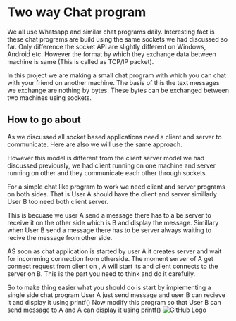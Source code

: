 # Two way Chat program
We all use Whatsapp and similar chat programs daily. Interesting fact is these chat programs are build using the same sockets we had discussed so far. Only difference the socket API are slightly different on Windows, Android etc. However the format by which they exchange data between machine is same (This is called as TCP/IP packet).

In this project we are making a small chat program with which you can chat with your friend on another machine. The basis of this the text messages we exchange are nothing by bytes. These bytes can be exchanged between two machines using sockets.

## How to go about
As we discussed all socket based applications need a client and server to communicate. Here are also we will use the same approach.

However this model is different from the client server model we had discussed previously, we had client running on one machine and server running on other and they communicate each other through sockets.

For a simple chat like program to work we need client and server programs on both sides. That is User A should have the client and server  simillarly User B too need both client server.

This is becuase we  user A send a message there has to a be server to receive it on the other side which is B and display the message. Simillary when User B send a message there has to be server always waiting to recive the message from other side.

AS soon as chat application is started by user A it creates  server and wait for incomming connection from otherside. The moment server of A get connect request from client on , A will start its and client connects to the server on B. This is the part you need to think and do it carefully. 


So to make thing easier what you should do is start by implementing a single side chat program User A just send message and user B can recieve it and display it using printf() Now modify this program so that User B can send message to A and A can display it using printf()
![GitHub Logo](/images/chat.jpg)

